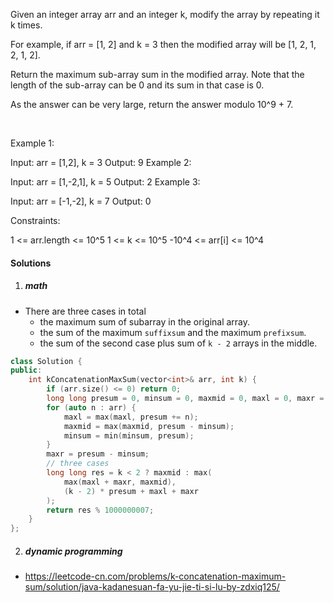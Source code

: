 Given an integer array arr and an integer k, modify the array by repeating it k times.

For example, if arr = [1, 2] and k = 3 then the modified array will be [1, 2, 1, 2, 1, 2].

Return the maximum sub-array sum in the modified array. Note that the length of the sub-array can be 0 and its sum in that case is 0.

As the answer can be very large, return the answer modulo 10^9 + 7.

 

Example 1:

Input: arr = [1,2], k = 3
Output: 9
Example 2:

Input: arr = [1,-2,1], k = 5
Output: 2
Example 3:

Input: arr = [-1,-2], k = 7
Output: 0
 

Constraints:

1 <= arr.length <= 10^5
1 <= k <= 10^5
-10^4 <= arr[i] <= 10^4


#### Solutions

1. ##### math

- There are three cases in total
    - the maximum sum of subarray in the original array.
    - the sum of the maximum `suffixsum` and the maximum `prefixsum`.
    - the sum of the second case plus sum of `k - 2` arrays in the middle.

```cpp
class Solution {
public:
    int kConcatenationMaxSum(vector<int>& arr, int k) {
        if (arr.size() <= 0) return 0;
        long long presum = 0, minsum = 0, maxmid = 0, maxl = 0, maxr = 0;
        for (auto n : arr) {
            maxl = max(maxl, presum += n);
            maxmid = max(maxmid, presum - minsum);
            minsum = min(minsum, presum);
        }
        maxr = presum - minsum;
        // three cases
        long long res = k < 2 ? maxmid : max(
            max(maxl + maxr, maxmid), 
            (k - 2) * presum + maxl + maxr
        );
        return res % 1000000007;
    }
};
```

2. ##### dynamic programming

- https://leetcode-cn.com/problems/k-concatenation-maximum-sum/solution/java-kadanesuan-fa-yu-jie-ti-si-lu-by-zdxiq125/